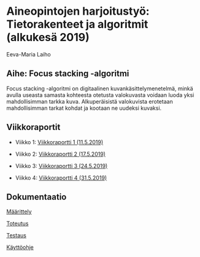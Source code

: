 # Aineopintojen harjoitustyö: Tietorakenteet ja algoritmit (alkukesä 2019)

Eeva-Maria Laiho

## Aihe: Focus stacking -algoritmi

Focus stacking -algoritmi on digitaalinen kuvankäsittelymenetelmä, minkä avulla useasta samasta kohteesta otetusta valokuvasta voidaan luoda yksi mahdollisimman tarkka kuva. Alkuperäisistä valokuvista erotetaan mahdollisimman tarkat kohdat ja kootaan ne uudeksi kuvaksi.

## Viikkoraportit

* Viikko 1: [Viikkoraportti 1 (11.5.2019)](documentation/week1.md)

* Viikko 2: [Viikkoraportti 2 (17.5.2019)](documentation/week2.md)

* Viikko 3: [Viikkoraportti 3 (24.5.2019)](documentation/week3.md)

* Viikko 4: [Viikkoraportti 4 (31.5.2019)](documentation/week4.md)


## Dokumentaatio

[Määrittely](documentation/specification.md)

[Toteutus](documentation/implementation.md)

[Testaus](documentation/testing.md)

[Käyttöohje](documentation/userguide.md)

